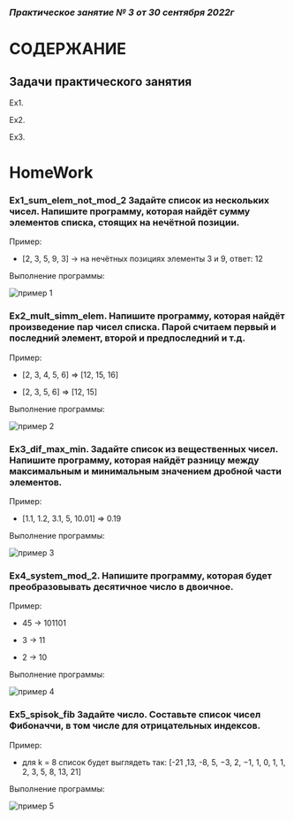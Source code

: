 ### *Практическое занятие № 3 от 30 сентября 2022г*

# СОДЕРЖАНИЕ

## Задачи практического занятия

Ex1. 

Ex2. 

Ex3. 

# HomeWork

### Ex1_sum_elem_not_mod_2 Задайте список из нескольких чисел. Напишите программу, которая найдёт сумму элементов списка, стоящих на нечётной позиции.

Пример:

- [2, 3, 5, 9, 3] -> на нечётных позициях элементы 3 и 9, ответ: 12

Выполнение программы:

![пример 1](https://github.com/EkaterinaGugina/Practicum_Python_30_09_22/blob/main/HomeWork/Ex1_sum_num_not_mod_2.png)

### Ex2_mult_simm_elem. Напишите программу, которая найдёт произведение пар чисел списка. Парой считаем первый и последний элемент, второй и предпоследний и т.д.

Пример:

- [2, 3, 4, 5, 6] => [12, 15, 16]

- [2, 3, 5, 6] => [12, 15]

Выполнение программы:

![пример 2](https://github.com/EkaterinaGugina/Practicum_Python_30_09_22/blob/main/HomeWork/Ex2_mult_simm_elem.png)

### Ex3_dif_max_min. Задайте список из вещественных чисел. Напишите программу, которая найдёт разницу между максимальным и минимальным значением дробной части элементов.

Пример:

- [1.1, 1.2, 3.1, 5, 10.01] => 0.19

Выполнение программы:

![пример 3](https://github.com/EkaterinaGugina/Practicum_Python_27_09_22/blob/main/HomeWork_27_09_22/Ex3_2_zam_lim.png)

### Ex4_system_mod_2. Напишите программу, которая будет преобразовывать десятичное число в двоичное.

Пример:

- 45 -> 101101

- 3 -> 11

- 2 -> 10

Выполнение программы:

![пример 4](https://github.com/EkaterinaGugina/Practicum_Python_30_09_22/blob/main/HomeWork/Ex4_system_mod_2.png)

### Ex5_spisok_fib Задайте число. Составьте список чисел Фибоначчи, в том числе для отрицательных индексов.

Пример:

- для k = 8 список будет выглядеть так: [-21 ,13, -8, 5, −3, 2, −1, 1, 0, 1, 1, 2, 3, 5, 8, 13, 21]

Выполнение программы:

![пример 5](https://github.com/EkaterinaGugina/Practicum_Python_30_09_22/blob/main/HomeWork/Ex5_spisok_fib.png)
